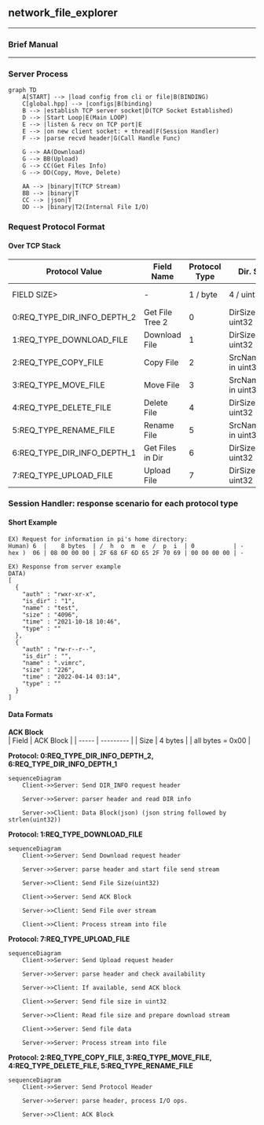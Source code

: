 ## network_file_explorer
-----------------------------------------------------
### Brief Manual
_____________________________________________________
  ### Server Process

```mermaid
graph TD
    A[START] --> |load config from cli or file|B(BINDING)
    C[global.hpp] --> |configs|B(binding)
    B --> |establish TCP server socket|D(TCP Socket Established)
    D --> |Start Loop|E(Main LOOP)
    E --> |listen & recv on TCP port|E
    E --> |on new client socket: + thread|F(Session Handler)
    F --> |parse recvd header|G(Call Handle Func)
    
    G --> AA(Download)
    G --> BB(Upload)
    G --> CC(Get Files Info)
    G --> DD(Copy, Move, Delete)
    
    AA --> |binary|T(TCP Stream)
    BB --> |binary|T
    CC --> |json|T
    DD --> |binary|T2(Internal File I/O)
```
  ### Request Protocol Format
  #### Over TCP Stack  
| Protocol Value              |    Field Name   | Protocol Type | Dir. Size            |      Directory       | Data Size               |        Data          |
| --------------------------- | --------------- |------------- | -------------------- | -------------------- | ----------------------- | -------------------- |
| FIELD SIZE>                 | -               |1 / byte      | 4 / uint32           | Dir. Size / string   | 4 / uint32              | Data Size / byte(s)  |
| 0:REQ_TYPE_DIR_INFO_DEPTH_2 | Get File Tree 2 |0             | DirSize in uint32    | DirName in string    | 0                       | -                    |
| 1:REQ_TYPE_DOWNLOAD_FILE    | Download File   |1             | DirSize in uint32    | DirName end with '/' | FileNameSize in uint32  | FileName with no path|
| 2:REQ_TYPE_COPY_FILE        | Copy File       |2             | SrcNameSize in uint32| SrcFileName FullPath | DstNameSize in uint32   | DstFileName FullPath |
| 3:REQ_TYPE_MOVE_FILE        | Move File       |3             | SrcNameSize in uint32| SrcFileName FullPath | DstNameSize in uint32   | DstFileName FullPath |
| 4:REQ_TYPE_DELETE_FILE      | Delete File     |4             | DirSize in uint32    | DirName end with '/' | FileNameSize in uint32  | FileName with no path|
| 5:REQ_TYPE_RENAME_FILE      | Rename File     |5             | SrcNameSize in uint32| SrcFileName FullPath | DstNameSize in uint32   | DstFileName FullPath |
| 6:REQ_TYPE_DIR_INFO_DEPTH_1 | Get Files in Dir|6             | DirSize in uint32    | DirName in string    | 0                       | -                    |
| 7:REQ_TYPE_UPLOAD_FILE      | Upload File     |7             | DirSize in uint32    | DirName in string    | FileNameSize in uint32  | FileName with no path|
  
    
  ### Session Handler: response scenario for each protocol type
#### Short Example
```
EX) Request for information in pi's home directory:  
Human) 6  |    8 bytes  | /  h  o  m  e  /  p  i  | 0           | -  
hex )  06 | 08 00 00 00 | 2F 68 6F 6D 65 2F 70 69 | 00 00 00 00 | -  
```

```
EX) Response from server example
DATA)
[
  {
    "auth" : "rwxr-xr-x",
    "is_dir" : "1",
    "name" : "test",
    "size" : "4096",
    "time" : "2021-10-18 10:46",
    "type" : ""
  },
  {
    "auth" : "rw-r--r--",
    "is_dir" : "",
    "name" : ".vimrc",
    "size" : "226",
    "time" : "2022-04-14 03:14",
    "type" : ""
  }
]
```
#### Data Formats  

**ACK Block**  
| Field | ACK Block |
| ----- | --------- |
| Size  | 4 bytes |
| all bytes = 0x00 |  
  
  
**Protocol: 0:REQ_TYPE_DIR_INFO_DEPTH_2, 6:REQ_TYPE_DIR_INFO_DEPTH_1**

```mermaid
sequenceDiagram
    Client->>Server: Send DIR_INFO request header

    Server->>Server: parser header and read DIR info
    
    Server->>Client: Data Block(json) (json string followed by strlen(uint32))
```  

**Protocol: 1:REQ_TYPE_DOWNLOAD_FILE**
```mermaid
sequenceDiagram
    Client->>Server: Send Download request header

    Server->>Server: parse header and start file send stream
    
    Server->>Client: Send File Size(uint32)
    
    Client->>Server: Send ACK Block
    
    Server->>Client: Send File over stream
    
    Client->>Client: Process stream into file
```  

**Protocol: 7:REQ_TYPE_UPLOAD_FILE**
```mermaid
sequenceDiagram
    Client->>Server: Send Upload request header
    
    Server->>Server: parse header and check availability
    
    Server->>Client: If available, send ACK block
    
    Client->>Server: Send file size in uint32
    
    Server->>Client: Read file size and prepare download stream
    
    Client->>Server: Send file data
    
    Server->>Server: Process stream into file    
```

**Protocol: 2:REQ_TYPE_COPY_FILE, 3:REQ_TYPE_MOVE_FILE, 4:REQ_TYPE_DELETE_FILE, 5:REQ_TYPE_RENAME_FILE**
```mermaid
sequenceDiagram
    Client->>Server: Send Protocol Header

    Server->>Server: parse header, process I/O ops.
    
    Server->>Client: ACK Block
```
  
  
